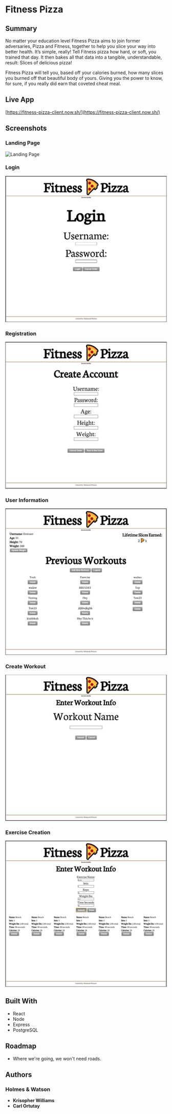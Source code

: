 # Fitness Pizza

## Summary

No matter your education level Fitness Pizza aims to join former adversaries, Pizza and Fitness, together to help you slice your way into better health. It’s simple, really! Tell Fitness pizza how hard, or soft, you trained that day. It then bakes all that data into a tangible, understandable, result: Slices of delicious pizza!

Fitness Pizza will tell you, based off your calories burned, how many slices you burned off that beautiful body of yours. Giving you the power to know, for sure, if you really did earn that coveted cheat meal.

## Live App

[https://fitness-pizza-client.now.sh/](https://fitness-pizza-client.now.sh/)

## Screenshots

### Landing Page
![Landing Page](assets/LandPage.PNG)

### Login
![Login Page](assets/LoginPage.PNG)

### Registration
![Registration Page](assets/Registration.PNG)

### User Information
![User Information](assets/UserInformation.PNG)

### Create Workout
![Create Workout](assets/CreateWorkout.PNG)

### Exercise Creation
![Exercise Creation](assets/ExerciseCreation.PNG)

## Built With

- React
- Node
- Express
- PostgreSQL

## Roadmap

- Where we're going, we won't need roads.

## Authors
### Holmes & Watson

- **Krisopher Williams**
- **Carl Ortutay**